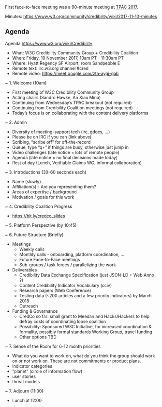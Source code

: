 First face-to-face meeting was a 90-minute meeting at [TPAC 2017](https://www.w3.org/2017/11/TPAC/).

Minutes: https://www.w3.org/community/credibility/wiki/2017-11-10-minutes

## Agenda

Agenda  https://www.w3.org/wiki/Credibility

* What: W3C Credibility Community Group + Credibility Coalition
* When: Friday, 10 November 2017, 10am PT - 11:30am PT
* Where: Hyatt Regency SF Airport, room Sandpebble E
* Remote text: irc.w3.org channel #cred
* Remote video: https://meet.google.com/zta-aygj-gab

~ 1. Welcome (10am)

* First meeting of W3C Credibility Community Group
* Acting chairs (Sandro Hawke, An Xiao Mina)
* Continuing from Wednesday’s TPAC breakout (not required)
* Continuing from Credibility Coalition meetings (not required)
* Today’s focus is on collaborating with the content delivery platforms

~ 2. Admin

* Diversity of meeting-support tech (irc, gdocs, …)
* Please be on IRC if you can (link above)
* Scribing, “scribe off” for off-the-record
* Queue, type “q+” if things are busy, otherwise just jump in
* Video challenges (late notice = lots of remote people)
* Agenda (late notice = no final decisions made today)
* Rest of day (Lunch, Verifiable Claims WG, informal collaboration)

~ 3. Introductions (30-60 seconds each)

* Name (slowly)
* Affiliation(s) - Are you representing them?
* Areas of expertise / background
* Motivation / goals for this work 

~ 4. Credibility Coalition Progress

* https://bit.ly/credco_slides

~ 5. Platform Perspective (by 10:45)

~ 6. Future Structure (Briefly)

* Meetings
  * Weekly calls
  * Monthly calls - onboarding, platform coordination, ...
  * Future Face-to-Face meetings
  * Sub-groups / task forces / parallelizing the work
* Deliverables
  * Credibility Data Exchange Specification (just JSON-LD + Web Anno ?)
  * Content Credibility Indicator Vocabulary (cciv)
  * Research papers (Web Conference)
  * Testing data (~200 articles and a few priority indicators) by March 2018
  * Outreach
* Funding & Governance
  * CredCo so far: small grant to Meedan and Hacks/Hackers to help defray costs of coordinating loose coalition
  * Possibility: Sponsored W3C Initiative, for increased coordination & formality, possibly formal standards Working Group, travel funding
  * Other options TBD

~ 7. Sense of the Room for 6-12 month priorities

* What do you want to work on, what do you think the group should work on or not work on.  These are not commitments or product plans.
* Indicator categories
* “planet” (circle of information flow)
* user stories
* threat models

~ 7. Adjourn (11:30)

* Lunch at 12:00

